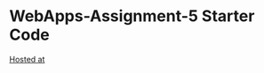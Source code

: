 # WebApps-Assignment-5 Starter Code

[Hosted at](https://44-563-web-apps-s22.github.io/webapps-s22-assignment-5-thrinadh-chows/)